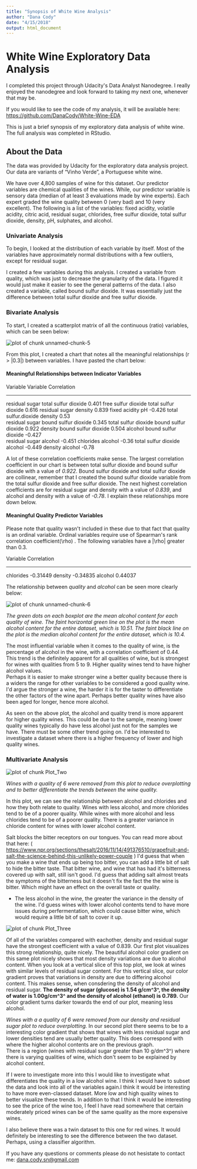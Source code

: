 ```yaml
---
title: "Synopsis of White Wine Analysis"
author: "Dana Cody"
date: "4/15/2018"
output: html_document
---
```










# White Wine Exploratory Data Analysis

I completed this project through Udacity's Data Analyst Nanodegree. I really enjoyed the nanodegree and look forward to taking my next one, whenever that may be.

If you would like to see the code of my analysis, it will be available here:
https://github.com/DanaCody/White-Wine-EDA

This is just a brief synopsis of my exploratory data analysis of white wine. The full analysis was completed in RStudio.

## About the Data

The data was provided by Udacity for the exploratory data analysis project. Our data are variants of “Vinho Verde”, a Portuguese white wine. 

We have over 4,800 samples of wine for this dataset. Our predictor variables are chemical qualities of the wines. While, our predictor variable is sensory data (median of at least 3 evaluations made by wine experts). Each expert graded the wine quality between 0 (very bad) and 10 (very excellent). The following is a list of the variables: fixed acidity, volatile acidity, citric acid, residual sugar, chlorides, free sulfur dioxide, total sulfur dioxide, density, pH, sulphates, and alcohol.

### Univariate Analysis

To begin, I looked at the distribution of each variable by itself. Most of the variables have approximately normal distributions with a few outliers, except for residual sugar. 

I created a few variables during this analysis. I created a variable from quality, which was just to decrease the granularity of the data. I figured it would just make it easier to see the general patterns of the data. I also created a variable, called bound sulfur dioxide. It was essentially just the difference between total sulfur dioxide and free sulfur dioxide. 

### Bivariate Analysis

To start, I created a scatterplot matrix of all the continuous (ratio) variables, which can be seen below:

![plot of chunk unnamed-chunk-5](Figs/unnamed-chunk-5-1.png)

From this plot, I created a chart that notes all the meaningful relationships (r > |0.3|) between variables. I have pasted the chart below:

#### Meaningful Relationships between Indicator Variables

   Variable                   Variable                  Correlation 
  ----------                 ----------                -------------  
  residual sugar              total sulfur dioxide      0.401
  free sulfur dioxide         total sulfur dioxide      0.616
  residual sugar              density                   0.839
  fixed acidity               pH                        -0.426
  total sulfur.dioxide        density                   0.53  
  residual sugar              bound sulfur dioxide      0.345
  total sulfur dioxide        bound sulfur dioxide      0.922
  density                     bound sulfur dioxide      0.504
  alcohol                     bound sulfur dioxide      -0.427    
  residual sugar              alcohol                   -0.451
  chlorides                   alcohol                   -0.36
  total sulfur dioxide        alcohol                   -0.449
  density                     alcohol                   -0.78
  
A lot of these correlation coefficients make sense. The largest correlation coefficient in our chart is between total sulfur dioxide and bound sulfur dioxide with a value of _0.922_. Bound sulfur dioxide and total sulfur dioxide are collinear, remember that I created the bound sulfur dioxide variable from the total sulfur dioxide and free sulfur dioxide. The next highest correlation coefficients are for residual sugar and density with a value of _0.839_, and alcohol and density with a value of _-0.78_. I explain these relationships more down below. 

#### Meaningful Quality Predictor Variables
  
Please note that quality wasn't included in these due to that fact that quality is an ordinal variable. Ordinal variables require use of Spearman's rank correlation coefficient(\rho) . The following variables have a |\rho| greater than
0.3.

 Variable                Correlation
----------              -------------
chlorides                -0.31449
density                  -0.34835
alcohol                  0.44037



The relationship between _quality_ and _alcohol_ can be seen more clearly below:

![plot of chunk unnamed-chunk-6](Figs/unnamed-chunk-6-1.png)

_The green dots on each boxplot are the mean alcohol content for each quality of wine. The faint horizontal green line on the plot is the mean alcohol content for the entire dataset, which is 10.51. The faint black line on the plot is the median alcohol content for the entire dataset, which is 10.4._  

The most influential variable when it comes to the quality of wine, is the percentage of alcohol in the wine, with a correlation coefficient of 0.44. This trend is the definitely apparent for all qualities of wine, but is strongest for wines with qualities from 5 to 9. Higher quality wines tend to have higher alcohol values.  
Perhaps it is easier to make stronger wine a better quality because there is a widers the range for other variables to be considered a good quality wine. I'd argue the stronger a wine, the harder it is for the taster to differentiate the other factors of the wine apart. Perhaps better quality wines have also been aged for longer, hence more alcohol.

As seen on the above plot, the alcohol and quality trend is more apparent for higher quality wines. This could be due to the sample, meaning lower quality wines typically do have less alcohol just not for the samples we have. There must be some other trend going on. I'd be interested to investigate a dataset where there is a higher frequency of lower and high quality wines.

### Multivariate Analysis

![plot of chunk Plot_Two](Figs/Plot_Two-1.png)

_Wines with a quality of 6 were removed from this plot to reduce overplotting and to better differentiate the trends between the wine quality._

In this plot, we can see the relationship between alcohol and chlorides and how they both relate to quality. Wines with less alcohol, and more chlorides tend to be of a poorer quality.  While wines with more alcohol and less chlorides tend to be of a poorer quality. There is a greater variance in chloride content for wines with lower alcohol content.

Salt blocks the bitter receptors on our tongues. You can read more about that here: 
( https://www.npr.org/sections/thesalt/2016/11/14/491376510/grapefruit-and-salt-the-science-behind-this-unlikely-power-couple ) I'd guess that when you make a wine that ends up being too bitter, you can add a little bit of salt to hide the bitter taste. That bitter wine, and wine that has had it's bitterness covered up with salt, still isn't good. I'd guess that adding salt almost treats the symptoms of the bitterness but it doesn't fix the fact the the wine is bitter. Which might have an effect on the overall taste or quality.

* The less alcohol in the wine, the greater the variance in the density of the wine. I'd guess wines with lower alcohol contents tend to have more issues during perfermentation, which could cause bitter wine, which would require a little bit of salt to cover it up.


![plot of chunk Plot_Three](Figs/Plot_Three-1.png)


Of all of the variables compared with eachother, density and residual sugar have the strongest coefficient with a value of 0.839. Our first plot visualizes this strong relationship, quite nicely. The beautiful alcohol color gradient on this same plot nicely shows that most density variations are due to alcohol content. When you look at a vertical slice of this top plot, we look at wines with similar levels of residual sugar content. For this vertical slice, our color gradient proves that variations in density are due to differing alcohol content. This makes sense, when consdering the density of alcohol and residual sugar. __The density of sugar (glucose) is 1.54 g/cm^3^, the density of water is 1.00g/cm^3^ and the density of alcohol (ethanol) is 0.789.__ Our color gradient turns darker towards the end of our plot, meaning less alcohol.

_Wines with a a quality of 6 were removed from our density and residual sugar plot to reduce overplotting._
In our second plot there seems to be to a interesting color gradient that shows that wines with less residual sugar and lower densities tend are usually better quality. This does correspond with where the higher alcohol contents are on the previous graph.  
There is a region (wines with residual sugar greater than 10 g/dm^3^) where there is varying qualities of wine, which don't seem to be explained by alcohol content.

If I were to investigate more into this I would like to investigate what differentiates the quality in a low alcohol wine. I think I would have to subset the data and look into all of the variables again.I think it would be interesting to have more even-classed dataset. More low and high quality wines to better visualize these trends.  In addition to that I think it would be interesting to see the price of the wine too, I feel I have read somewhere that certain moderately priced wines can be of the same quality as the more expensive wines. 

I also believe there was a twin dataset to this one for red wines. It would definitely be interesting to see the difference between the two dataset. Perhaps, using a classifier algorithm.

If you have any questions or comments please do not hesistate to contact me:
dana.cody.sn@gmail.com




  
  
